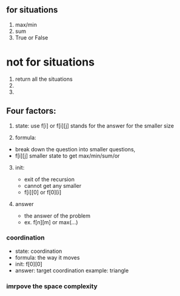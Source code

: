 
## for situations
1. max/min
2. sum
3. True or False


# not for situations
1. return all the situations
2.  
3. 

## Four factors:
1. state: use f[i] or f[i][j] stands for the answer for the smaller size 

2. formula: 
- break down the question into smaller questions, 
- f[i][j] smaller state to get max/min/sum/or 

3. init:
    - exit of the recursion
    - cannot get any smaller
    - f[i][0] or f[0][i]
    
4. answer
    - the answer of the problem
    - ex. f[n][m] or max(...)
    
### coordination 
- state: coordination
- formula: the way it moves
- init: f[0][0]
- answer: target coordination
example: triangle

### imrpove the space complexity



